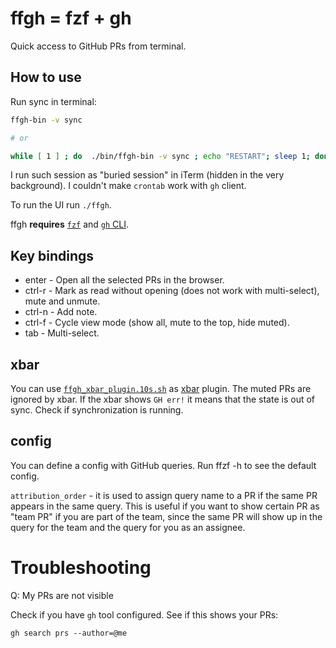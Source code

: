 # ffgh = fzf + gh

Quick access to GitHub PRs from terminal.


## How to use

Run sync in terminal:

```bash
ffgh-bin -v sync

# or

while [ 1 ] ; do  ./bin/ffgh-bin -v sync ; echo "RESTART"; sleep 1; done
```

I run such session as "buried session" in iTerm (hidden in the very background). I couldn't make `crontab` work with
`gh` client.

To run the UI run `./ffgh`.

ffgh **requires** [`fzf`][ref_fzf] and [`gh` CLI][ref_gh].

[ref_fzf]:https://github.com/junegunn/fzf
[ref_gh]:https://cli.github.com/


## Key bindings

* enter - Open all the selected PRs in the browser.
* ctrl-r - Mark as read without opening (does not work with multi-select), mute and unmute.
* ctrl-n - Add note.
* ctrl-f - Cycle view mode (show all, mute to the top, hide muted).
* tab - Multi-select.


## xbar

You can use [`ffgh_xbar_plugin.10s.sh`](ffgh_xbar_plugin.10s.sh) as [xbar][ref_xbar] plugin. The muted PRs are ignored
by xbar. If the xbar shows `GH err!` it means that the state is out of sync. Check if synchronization is running.

[ref_xbar]:https://github.com/matryer/xbar


## config

You can define a config with GitHub queries. Run ffzf -h to see the default config.

`attribution_order` - it is used to assign query name to a PR if the same PR appears in the same query. This is useful
if you want to show certain PR as "team PR" if you are part of the team, since the same PR will show up in the query
for the team and the query for you as an assignee.

# Troubleshooting

Q: My PRs are not visible

Check if you have `gh` tool configured. See if this shows your PRs:

```
gh search prs --author=@me
```
